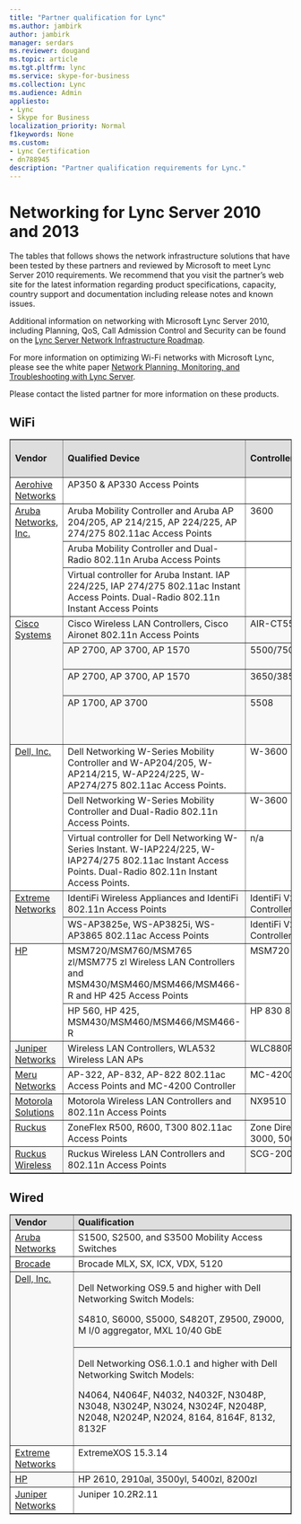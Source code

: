 ```yaml
---
title: "Partner qualification for Lync"
ms.author: jambirk
author: jambirk
manager: serdars
ms.reviewer: dougand
ms.topic: article
ms.tgt.pltfrm: lync
ms.service: skype-for-business
ms.collection: Lync
ms.audience: Admin
appliesto:
- Lync
- Skype for Business 
localization_priority: Normal
f1keywords: None
ms.custom:
- Lync Certification
- dn788945
description: "Partner qualification requirements for Lync."
---
```


# Networking for Lync Server 2010 and 2013

The tables that follows shows the network infrastructure solutions that have been tested by these partners and reviewed by Microsoft to meet Lync Server 2010 requirements. We recommend that you visit the partner’s web site for the latest information regarding product specifications, capacity, country support and documentation including release notes and known issues. 

Additional information on networking with Microsoft Lync Server 2010, including Planning, QoS, Call Admission Control and Security can be found on the [Lync Server Network Infrastructure Roadmap](infra-roadmap.md). 

For more information on optimizing Wi-Fi networks with Microsoft Lync, please see the white paper [Network Planning, Monitoring, and Troubleshooting with Lync Server](https://www.microsoft.com/en-us/download/details.aspx?id=39084).

Please contact the listed partner for more information on these products.

## WiFi

<table border="1" cellpadding="5" cellspacing="" class="grid" style="border-collapse:collapse;background-color:white;" width="100%" xmlns="http://www.w3.org/1999/xhtml">
	<colgroup>
		<col width="138" />
		<col width="510" />
		<col width="242" />
	</colgroup>
	<tr bgcolor="#DEDEDE">
		<td><strong>Vendor</strong></td>
		<td><strong>Qualified Device</strong></td>
		<td><strong>Controller Used</strong></td>
		<td><strong>Firmware Version Tested</strong></td>
	</tr>
	<tr align="left" valign="top">
		<td><a href="http://www.aerohive.com/products/overview/access-points.html">Aerohive Networks</a></td>
		<td>AP350 &amp; AP330 Access Points</td>
		<td> </td>
		<td>HiveOS 6.4r1</td>
	</tr>
	<tr align="left" valign="top">
		<td rowspan="3"><a href="http://www.arubanetworks.com/solutions/lync">Aruba Networks, Inc.</a></td>
		<td>Aruba Mobility Controller and Aruba AP 204/205, AP 214/215, AP 224/225, AP 274/275 802.11ac Access Points</td>
		<td>3600</td>
		<td>AOS 6.4.2.0</td>
	</tr>
	<tr align="left" valign="top">
		<td>Aruba Mobility Controller and Dual-Radio 802.11n Aruba Access Points</td>
		<td> </td>
		<td>AOS 6.1.3.2</td>
	</tr>
	<tr align="left" valign="top">
		<td>Virtual controller for Aruba Instant. IAP 224/225, IAP 274/275 802.11ac Instant Access Points. Dual-Radio 802.11n Instant Access Points</td>
		<td> </td>
		<td>4.0.0.7</td>
	</tr>
	<tr align="left" bgcolor="#F8F8F8" valign="top">
		<td rowspan="4"><a href="http://www.cisco.com/c/dam/en/us/products/collateral/wireless/lync.pdf">Cisco Systems</a></td>
		<td>Cisco Wireless LAN Controllers, Cisco Aironet 802.11n Access Points</td>
		<td>AIR-CT5508-K9</td>
		<td>SW 7.6</td>
	</tr>
	<tr align="left" bgcolor="#F8F8F8" valign="top">
		<td>AP 2700, AP 3700, AP 1570</td>
		<td>5500/7500/8500/WiSM2</td>
		<td>AireOS 8.0.100.0</td>
	</tr>
	<tr align="left" bgcolor="#F8F8F8" valign="top">
		<td>AP 2700, AP 3700, AP 1570</td>
		<td>3650/3850/5760</td>
		<td>IOS-XE 03.07.00E</td>
	</tr>
	<tr align="left" bgcolor="#F8F8F8" valign="top">
		<td>AP 1700, AP 3700</td>
		<td>5508</td>
		<td>IOS-XE: 03.07.00E / AireOS 8.0.100.0</td>
	</tr>
	<tr align="left" valign="top">
		<td rowspan="3"><a href="http://www.dell.com/us/business/p/powerconnect-w-series?~ck=anav">Dell, Inc.</a></td>
		<td>Dell Networking W-Series Mobility Controller and W-AP204/205, W-AP214/215, W-AP224/225, W-AP274/275 802.11ac Access Points.</td>
		<td>W-3600</td>
		<td>AOS 6.4.2.0 and higher</td>
	</tr>
	<tr align="left" valign="top">
		<td>Dell Networking W-Series Mobility Controller and Dual-Radio 802.11n Access Points.</td>
		<td>W-3600</td>
		<td>AOS 6.1.3.2 and higher</td>
	</tr>
	<tr align="left" valign="top">
		<td>Virtual controller for Dell Networking W-Series Instant. W-IAP224/225, W-IAP274/275 802.11ac Instant Access Points. Dual-Radio 802.11n Instant Access Points.</td>
		<td>n/a</td>
		<td>4.0.0.7 and higher</td>
	</tr>
	<tr align="left" bgcolor="#F8F8F8" valign="top">
		<td rowspan="2"><a href="http://www.extremenetworks.com/product/microsoft-lync-solutions">Extreme Networks</a></td>
		<td>IdentiFi Wireless Appliances and IdentiFi 802.11n Access Points</td>
		<td>IdentiFi V2110 Virtual Controller on Vmware</td>
		<td>9.01.01.0228</td>
	</tr>
	<tr align="left" bgcolor="#F8F8F8" valign="top">
		<td>WS-AP3825e, WS-AP3825i, WS-AP3865 802.11ac Access Points</td>
		<td>IdentiFi V2110 Virtual Controller on Vmware</td>
		<td>09.12.01.0067</td>
	</tr>
	<tr align="left" valign="top">
		<td rowspan="2"><a href="https://support.hpe.com/hpesc/public/home/signin">HP</a>
<!-- this link no longer works 
<a href="http://h17007.www1.hp.com/us/en/networking/solutions/allianceone/lync.aspx#.U6LD2HlOVaQ">HP, H3C</a> -->
        </td>
		<td>MSM720/MSM760/MSM765 zl/MSM775 zl Wireless LAN Controllers<br />and<br />MSM430/MSM460/MSM466/MSM466-R and HP 425 Access Points</td>
		<td>MSM720</td>
		<td>6.0.1.1</td>
	</tr>
	<tr align="left" valign="top">
		<td>HP 560, HP 425, MSM430/MSM460/MSM466/MSM466-R</td>
		<td>HP 830 8G</td>
		<td>3507P26</td>
	</tr>
	<tr align="left" bgcolor="#F8F8F8" valign="top">
		<td><a href="https://www.juniper.net/us/en/partners/technology-alliances/unified-communications/">Juniper Networks</a></td>
		<td>Wireless LAN Controllers, WLA532 Wireless LAN APs</td>
		<td>WLC880R</td>
		<td>MSS 8.0</td>
	</tr>
	<tr align="left" valign="top">
		<td><a href="http://www.merunetworks.com/products/technology/microsoft-lync/index.html">Meru Networks</a></td>
		<td>AP-322, AP-832, AP-822 802.11ac Access Points and MC-4200 Controller</td>
		<td>MC-4200</td>
		<td>6.1.2</td>
	</tr>
	<tr align="left" bgcolor="#F8F8F8" valign="top">
		<td><a href="https://atgsupportcentral.motorolasolutions.com/content/emb/docs/manuals/Lync_AP_Test_Results.pdf">Motorola Solutions</a></td>
		<td>Motorola Wireless LAN Controllers and 802.11n Access Points</td>
		<td>NX9510</td>
		<td>WiNG 5.5.0.0</td>
	</tr>
	<tr align="left" valign="top">
		<td><a href="http://a030f85c1e25003d7609-b98377aee968aad08453374eb1df3398.r40.cf2.rackcdn.com/other/bpcg-lync-ruckus.pdf">Ruckus</a></td>
		<td>ZoneFlex R500, R600, T300 802.11ac Access Points</td>
		<td>Zone Director 1200, 3000, 5000</td>
		<td>9.9.0/0 build 118</td>
	</tr>
	<tr align="left" bgcolor="#F8F8F8" valign="top">
		<td><a href="http://a030f85c1e25003d7609-b98377aee968aad08453374eb1df3398.r40.cf2.rackcdn.com/other/bpcg-lync-ruckus.pdf">Ruckus Wireless</a></td>
		<td>Ruckus Wireless LAN Controllers and 802.11n Access Points</td>
		<td>SCG-200</td>
		<td>SCG 2.5</td>
	</tr>
</table>

## Wired

<table border="1" cellpadding="5" cellspacing="" class="grid" style="border-collapse:collapse;background-color:white;" width="100%" xmlns="http://www.w3.org/1999/xhtml">
	<colgroup>
		<col width="138" />
		<col width="684" />
	</colgroup>
	<tr bgcolor="#DEDEDE">
		<td><strong>Vendor</strong></td>
		<td><strong>Qualification</strong></td>
	</tr>
	<tr align="left" valign="top">
		<td><a href="http://www.arubanetworks.com/solutions/lync">Aruba Networks</a></td>
		<td>S1500, S2500, and S3500 Mobility Access Switches</td>
	</tr>
	<tr align="left" valign="top">
		<td><a href="http://www.brocade.com/downloads/documents/deployment_guides/Brcd_MS_Lync_Server.pdf">Brocade</a></td>
		<td>Brocade MLX, SX, ICX, VDX, 5120</td>
	</tr>
	<tr align="left" bgcolor="#F8F8F8" valign="top">
		<td rowspan="2"><a href="http://www.dell.com/learn/us/en/04/campaigns/networking?c=us%26l=en%26s=bsd">Dell, Inc.</a></td>
		<td>
			<p>Dell Networking OS9.5 and higher with Dell Networking Switch Models:</p>
			<p>S4810, S6000, S5000, S4820T, Z9500, Z9000, M I/0 aggregator, MXL 10/40 GbE</p>
		</td>
	</tr>
	<tr align="left" bgcolor="#F8F8F8" valign="top">
		<td>
			<p>Dell Networking OS6.1.0.1 and higher with Dell Networking Switch Models:</p>
			<p>N4064, N4064F, N4032, N4032F, N3048P, N3048, N3024P, N3024, N3024F, N2048P, N2048, N2024P, N2024, 8164, 8164F, 8132, 8132F</p>
		</td>
	</tr>
	<tr align="left" valign="top">
		<td><a href="http://www.extremenetworks.com/partners/tsp/convergence/microsoft-lync">Extreme Networks</a></td>
		<td>ExtremeXOS 15.3.14</td>
	</tr>
	<tr align="left" bgcolor="#F8F8F8" valign="top">
		<td><a href="https://support.hpe.com/hpesc/public/home/signin">HP</a></td>
		<td>HP 2610, 2910al, 3500yl, 5400zl, 8200zl</td>
	</tr>
	<tr align="left" valign="top">
		<td><a href="http://www.juniper.net/us/en/dm/microsoft-lync/">Juniper Networks</a></td>
		<td>Juniper 10.2R2.11</td>
	</tr>
</table>

